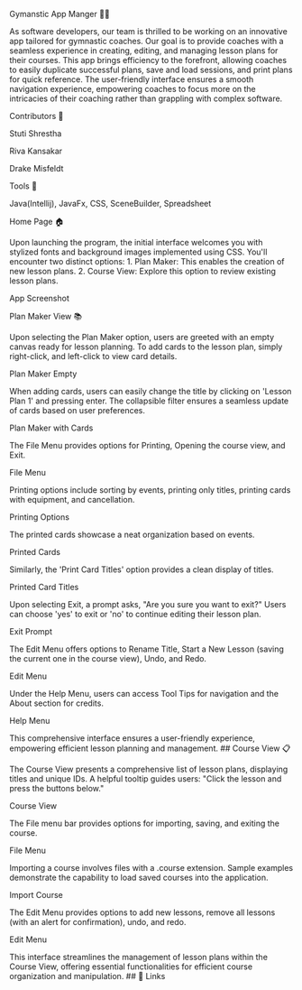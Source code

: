 Gymanstic App Manger 🤸‍♀

As software developers, our team is thrilled to be working on an innovative app tailored for gymnastic coaches. Our goal is to provide coaches with a seamless experience in creating, editing, and managing lesson plans for their courses. This app brings efficiency to the forefront, allowing coaches to easily duplicate successful plans, save and load sessions, and print plans for quick reference. The user-friendly interface ensures a smooth navigation experience, empowering coaches to focus more on the intricacies of their coaching rather than grappling with complex software.

Contributors 📝

Stuti Shrestha

Riva Kansakar

Drake Misfeldt

Tools 🧰

Java(Intellij), JavaFx, CSS, SceneBuilder, Spreadsheet

Home Page 🏠

Upon launching the program, the initial interface welcomes you with stylized fonts and background images implemented using CSS. You'll encounter two distinct options: 1. Plan Maker: This enables the creation of new lesson plans. 2. Course View: Explore this option to review existing lesson plans.

App Screenshot

Plan Maker View 📚

Upon selecting the Plan Maker option, users are greeted with an empty canvas ready for lesson planning. To add cards to the lesson plan, simply right-click, and left-click to view card details.

Plan Maker Empty

When adding cards, users can easily change the title by clicking on 'Lesson Plan 1' and pressing enter. The collapsible filter ensures a seamless update of cards based on user preferences.

Plan Maker with Cards

The File Menu provides options for Printing, Opening the course view, and Exit.

File Menu

Printing options include sorting by events, printing only titles, printing cards with equipment, and cancellation.

Printing Options

The printed cards showcase a neat organization based on events.

Printed Cards

Similarly, the 'Print Card Titles' option provides a clean display of titles.

Printed Card Titles

Upon selecting Exit, a prompt asks, "Are you sure you want to exit?" Users can choose 'yes' to exit or 'no' to continue editing their lesson plan.

Exit Prompt

The Edit Menu offers options to Rename Title, Start a New Lesson (saving the current one in the course view), Undo, and Redo.

Edit Menu

Under the Help Menu, users can access Tool Tips for navigation and the About section for credits.

Help Menu

This comprehensive interface ensures a user-friendly experience, empowering efficient lesson planning and management. ## Course View 📋

The Course View presents a comprehensive list of lesson plans, displaying titles and unique IDs. A helpful tooltip guides users: "Click the lesson and press the buttons below."

Course View

The File menu bar provides options for importing, saving, and exiting the course.

File Menu

Importing a course involves files with a .course extension. Sample examples demonstrate the capability to load saved courses into the application.

Import Course

The Edit Menu provides options to add new lessons, remove all lessons (with an alert for confirmation), undo, and redo.

Edit Menu

This interface streamlines the management of lesson plans within the Course View, offering essential functionalities for efficient course organization and manipulation. ## 🔗 Links    
